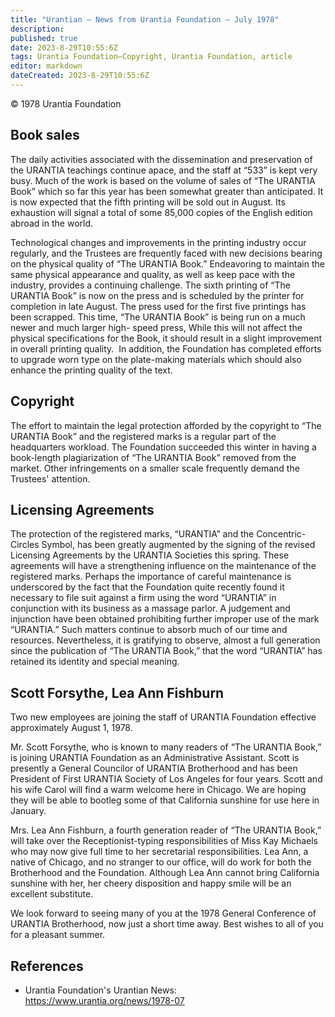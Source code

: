 ```yaml
---
title: "Urantian — News from Urantia Foundation — July 1978"
description: 
published: true
date: 2023-8-29T10:55:6Z
tags: Urantia Foundation—Copyright, Urantia Foundation, article
editor: markdown
dateCreated: 2023-8-29T10:55:6Z
---
```


<p class="v-card v-sheet theme--light gray lighten-3 px-2">© 1978 Urantia Foundation</p>


## Book sales

The daily activities associated with the dissemination and preservation of the URANTIA teachings continue apace, and the staff at “533” is kept very busy. Much of the work is based on the volume of sales of “The URANTIA Book” which so far this year has been somewhat greater than anticipated. It is now expected that the fifth printing will be sold out in August. Its exhaustion will signal a total of some 85,000 copies of the English edition abroad in the world.

Technological changes and improvements in the printing industry occur regularly, and the Trustees are frequently faced with new decisions bearing on the physical quality of “The URANTIA Book.” Endeavoring to maintain the same physical appearance and quality, as well as keep pace with the industry, provides a continuing challenge. The sixth printing of “The URANTIA Book” is now on the press and is scheduled by the printer for completion in late August. The press used for the first five printings has been scrapped. This time, “The URANTIA Book” is being run on a much newer and much larger high- speed press, While this will not affect the physical specifications for the Book, it should result in a slight improvement in overall printing quality.  In addition, the Foundation has completed efforts to upgrade worn type on the plate-making materials which should also enhance the printing quality of the text.

## Copyright

The effort to maintain the legal protection afforded by the copyright to “The URANTIA Book” and the registered marks is a regular part of the headquarters workload. The Foundation succeeded this winter in having a book-length plagiarization of “The URANTIA Book” removed from the market. Other infringements on a smaller scale frequently demand the Trustees' attention.

## Licensing Agreements

The protection of the registered marks, “URANTIA” and the Concentric-Circles Symbol, has been greatly augmented by the signing of the revised Licensing Agreements by the URANTIA Societies this spring. These agreements will have a strengthening influence on the maintenance of the registered marks. Perhaps the importance of careful maintenance is underscored by the fact that the Foundation quite recently found it necessary to file suit against a firm using the word “URANTIA” in conjunction with its business as a massage parlor. A judgement and injunction have been obtained prohibiting further improper use of the mark “URANTIA.” Such matters continue to absorb much of our time and resources. Nevertheless, it is gratifying to observe, almost a full generation since the publication of “The URANTIA Book,” that the word “URANTIA” has retained its identity and special meaning.

## Scott Forsythe, Lea Ann Fishburn

Two new employees are joining the staff of URANTIA Foundation effective approximately August 1, 1978. 

Mr. Scott Forsythe, who is known to many readers of “The URANTIA Book,” is joining URANTIA Foundation as an Administrative Assistant. Scott is presently a General Councilor of URANTIA Brotherhood and has been President of First URANTIA Society of Los Angeles for four years. Scott and his wife Carol will find a warm welcome here in Chicago. We are hoping they will be able to bootleg some of that California sunshine for use here in January.

Mrs. Lea Ann Fishburn, a fourth generation reader of “The URANTIA Book,” will take over the Receptionist-typing responsibilities of Miss Kay Michaels who may now give full time to her secretarial responsibilities. Lea Ann, a native of Chicago, and no stranger to our office, will do work for both the Brotherhood and the Foundation. Although Lea Ann cannot bring California sunshine with her, her cheery disposition and happy smile will be an excellent substitute.

We look forward to seeing many of you at the 1978 General Conference of URANTIA Brotherhood, now just a short time away. Best wishes to all of you for a pleasant summer.


## References

- Urantia Foundation's Urantian News: https://www.urantia.org/news/1978-07
